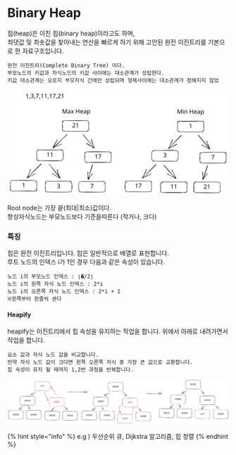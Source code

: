 # Binary Heap

힙(heap)은 이진 힙(binary heap)이라고도 하며, \
최댓값 및 최솟값을 찾아내는 연산을 빠르게 하기 위해 고안된 완전 이진트리를 기본으로 한 자료구조입니다.

```
완전 이진트리(Complete Binary Tree) 이다.
부모노드의 키값과 자식노드의 키값 사이에는 대소관계가 성립한다.
키값 대소관계는 오로지 부모자식 간에만 성립되며 형제사이에는 대소관계가 정해지지 않았
```

<img src="../../.gitbook/assets/file.excalidraw (2) (4).svg" alt="" class="gitbook-drawing">

Root node는 가장 끝(최대|최소)값이다.\
항상자식노드는 부모노드보다 기준을따른다 (작거나, 크다)

### 특징

힙은 완전 이진트리입니다. 힙은 일반적으로 배열로 표현합니다.\
루트 노드의 인덱스 i가 1인 경우 다음과 같은 속성이 있습니다.

```
노드 i의 부모노드 인덱스 : ⌊�/2⌋
노드 i의 왼쪽 자식 노드 인덱스 : 2*i
노드 i의 오른쪽 자식 노드 인덱스 : 2*i + 1
※왼쪽부터 한줄씩 센다
```

#### Heapify

heapify는 이진트리에서 힙 속성을 유지하는 작업을 합니다. 위에서 아래로 내려가면서 작업을 합니다.

```
요소 값과 자식 노드 값을 비교합니다.
만약 자식 노드 값이 크다면 왼쪽 오른쪽 자식 중 가장 큰 값으로 교환합니다.
힙 속성이 유지 될 때까지 1,2번 과정을 반복합니다.
```

<img src="../../.gitbook/assets/file.excalidraw (2).svg" alt="" class="gitbook-drawing">

{% hint style="info" %}
e.g ) 우선순위 큐, Dijkstra 알고리즘, 힙 정렬
{% endhint %}
